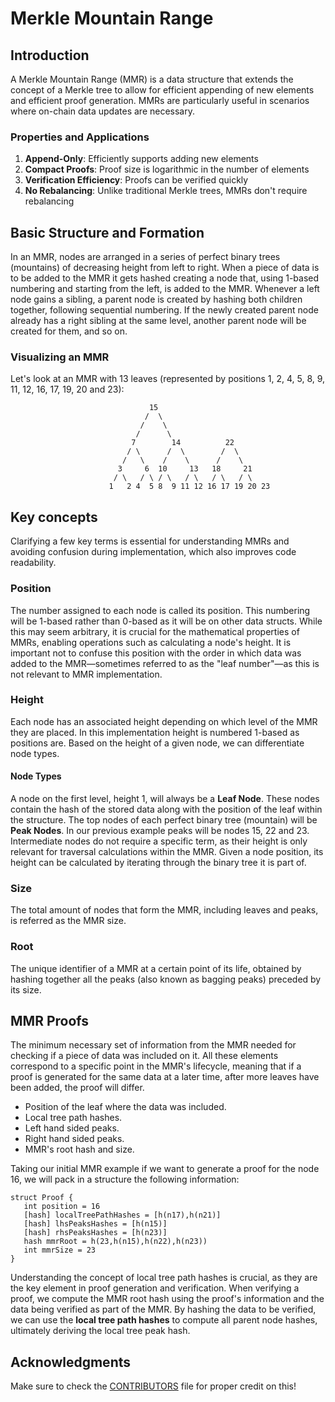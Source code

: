 # Merkle Mountain Range

## Introduction

A Merkle Mountain Range (MMR) is a data structure that extends the concept of a Merkle tree to allow for efficient appending of new elements and efficient proof generation. MMRs are particularly useful in scenarios where on-chain data updates are necessary.

### Properties and Applications

1. **Append-Only**: Efficiently supports adding new elements
2. **Compact Proofs**: Proof size is logarithmic in the number of elements
3. **Verification Efficiency**: Proofs can be verified quickly
4. **No Rebalancing**: Unlike traditional Merkle trees, MMRs don't require rebalancing

## Basic Structure and Formation

In an MMR, nodes are arranged in a series of perfect binary trees (mountains) of decreasing height from left to right. 
When a piece of data is to be added to the MMR it gets hashed creating a node that, using 1-based numbering and starting from the left, is added to the MMR. Whenever a left node gains a sibling, a parent node is created by hashing both children together, following sequential numbering. If the newly created parent node already has a right sibling at the same level, another parent node will be created for them, and so on.

### Visualizing an MMR

Let's look at an MMR with 13 leaves (represented by positions 1, 2, 4, 5, 8, 9, 11, 12, 16, 17, 19, 20 and 23):

```
                               15
                              /  \
                             /    \
                            /      \
                           7        14          22
                          / \      /  \        /  \
                         /   \    /    \      /    \
                        3     6  10     13   18     21
                       / \   / \ / \   / \   / \   / \
                      1   2 4  5 8  9 11 12 16 17 19 20 23

```

## Key concepts

Clarifying a few key terms is essential for understanding MMRs and avoiding confusion during implementation, which also improves code readability.

### Position

The number assigned to each node is called its position. This numbering will be 1-based rather than 0-based as it will be on other data structs. 
While this may seem arbitrary, it is crucial for the mathematical properties of MMRs, enabling operations such as calculating a node's height. 
It is important not to confuse this position with the order in which data was added to the MMR—sometimes referred to as the "leaf number"—as this is not relevant to MMR implementation.

### Height 

Each node has an associated height depending on which level of the MMR they are placed.
In this implementation height is numbered 1-based as positions are.
Based on the height of a given node, we can differentiate node types.

#### Node Types

A node on the first level, height 1, will always be a **Leaf Node**.
These nodes contain the hash of the stored data along with the position of the leaf within the structure.
The top nodes of each perfect binary tree (mountain) will be **Peak Nodes**. In our previous example peaks will be nodes 15, 22 and 23.
Intermediate nodes do not require a specific term, as their height is only relevant for traversal calculations within the MMR.
Given a node position, its height can be calculated by iterating through the binary tree it is part of.

### Size

The total amount of nodes that form the MMR, including leaves and peaks, is referred as the MMR size.

### Root

The unique identifier of a MMR at a certain point of its life, obtained by hashing together all the peaks (also known as bagging peaks) preceded by its size.

## MMR Proofs

The minimum necessary set of information from the MMR needed for checking if a piece of data was included on it.
All these elements correspond to a specific point in the MMR's lifecycle, meaning that if a proof is generated for the same data at a later time, after more leaves have been added, the proof will differ.

- Position of the leaf where the data was included.
- Local tree path hashes.
- Left hand sided peaks.
- Right hand sided peaks.
- MMR's root hash and size.

Taking our initial MMR example if we want to generate a proof for the node 16, we will pack in a structure the following information:
```pseudocode
struct Proof {
   int position = 16
   [hash] localTreePathHashes = [h(n17),h(n21)]
   [hash] lhsPeaksHashes = [h(n15)]
   [hash] rhsPeaksHashes = [h(n23)]
   hash mmrRoot = h(23,h(n15),h(n22),h(n23))
   int mmrSize = 23
}
```

Understanding the concept of local tree path hashes is crucial, as they are the key element in proof generation and verification.
When verifying a proof, we compute the MMR root hash using the proof's information and the data being verified as part of the MMR.
By hashing the data to be verified, we can use the **local tree path hashes** to compute all parent node hashes, ultimately deriving the local tree peak hash.

## Acknowledgments

Make sure to check the [CONTRIBUTORS](./../CONTRIBUTORS.md) file for proper credit on this!

